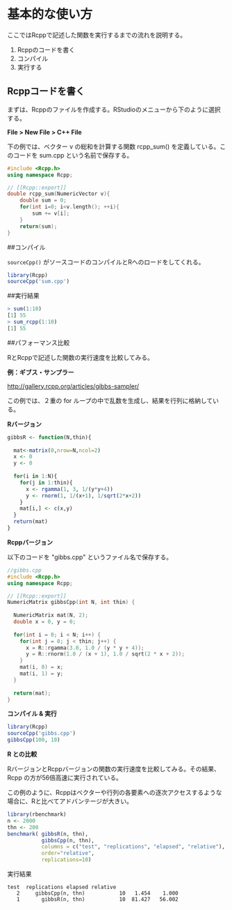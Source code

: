 # 基本的な使い方

ここではRcppで記述した関数を実行するまでの流れを説明する。

1. Rcppのコードを書く
2. コンパイル
3. 実行する


## Rcppコードを書く

まずは、Rcppのファイルを作成する。RStudioのメニューから下のように選択する。 

**File > New File > C++ File**

下の例では、ベクター v の総和を計算する関数 rcpp_sum() を定義している。このコードを sum.cpp という名前で保存する。

```cpp
#include <Rcpp.h>
using namespace Rcpp;

// [[Rcpp::export]]
double rcpp_sum(NumericVector v){
    double sum = 0;
    for(int i=0; i<v.length(); ++i){
        sum += v[i];
    }
    return(sum);
}
```

##コンパイル

`sourceCpp()` がソースコードのコンパイルとRへのロードをしてくれる。

```R
library(Rcpp)
sourceCpp('sum.cpp')
```

##実行結果
```r
> sum(1:10)
[1] 55
> sum_rcpp(1:10)
[1] 55
```






##パフォーマンス比較

RとRcppで記述した関数の実行速度を比較してみる。

**例：ギブス・サンプラー**

http://gallery.rcpp.org/articles/gibbs-sampler/

この例では、２重の for ループの中で乱数を生成し、結果を行列に格納している。


**Rバージョン**

```r
gibbsR <- function(N,thin){
  
  mat<-matrix(0,nrow=N,ncol=2)
  x <- 0
  y <- 0
  
  for(i in 1:N){
    for(j in 1:thin){
      x <- rgamma(1, 3, 1/(y*y+4))
      y <- rnorm(1, 1/(x+1), 1/sqrt(2*x+2))
    }
    mat[i,] <- c(x,y)
  }
  return(mat)
}
```


**Rcppバージョン**

以下のコードを "gibbs.cpp" というファイル名で保存する。

```cpp
//gibbs.cpp
#include <Rcpp.h>
using namespace Rcpp;

// [[Rcpp::export]]
NumericMatrix gibbsCpp(int N, int thin) {
  
  NumericMatrix mat(N, 2);
  double x = 0, y = 0;
  
  for(int i = 0; i < N; i++) {
    for(int j = 0; j < thin; j++) {
      x = R::rgamma(3.0, 1.0 / (y * y + 4));
      y = R::rnorm(1.0 / (x + 1), 1.0 / sqrt(2 * x + 2));
    }
    mat(i, 0) = x;
    mat(i, 1) = y;
  }
  
  return(mat);
}
```



**コンパイル & 実行**

```r
library(Rcpp)
sourceCpp('gibbs.cpp')
gibbsCpp(100, 10)
```



**R との比較**


RバージョンとRcppバージョンの関数の実行速度を比較してみる。その結果、Rcpp の方が56倍高速に実行されている。

この例のように、Rcppはベクターや行列の各要素への逐次アクセスするような場合に、Rと比べてアドバンテージが大きい。

```r
library(rbenchmark)
n <- 2000
thn <- 200
benchmark( gibbsR(n, thn),
           gibbsCpp(n, thn),
           columns = c("test", "replications", "elapsed", "relative"),
           order="relative",
           replications=10)
```
実行結果
```
test  replications elapsed relative
   2     gibbsCpp(n, thn)           10   1.454    1.000
   1       gibbsR(n, thn)           10  81.427   56.002
```







